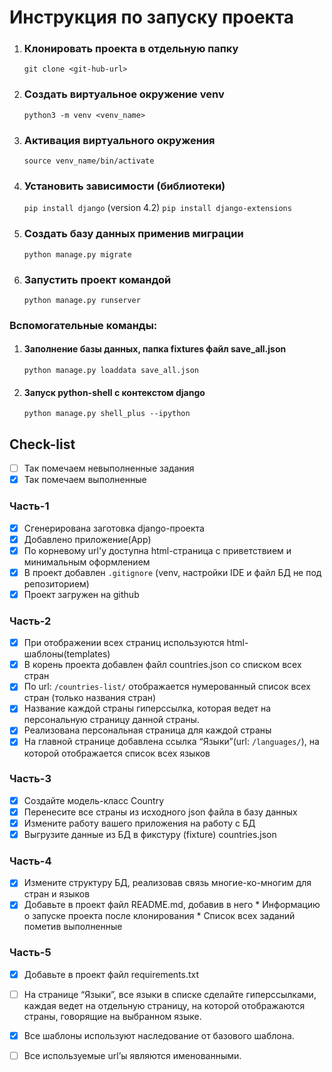 # Инструкция по запуску проекта

1. ### Клонировать проекта в отдельную папку
    `git clone <git-hub-url>`

2. ### Создать виртуальное окружение venv
    `python3 -m venv <venv_name>`

3. ### Активация виртуального окружения
    `source venv_name/bin/activate`

4. ### Установить зависимости (библиотеки)
    `pip install django`   (version 4.2)
    `pip install django-extensions` 

5. ### Создать базу данных применив миграции
    `python manage.py migrate`

6. ### Запустить проект командой
    `python manage.py runserver`

### Вспомогательные команды:

   1. #### Заполнение базы данных, папка fixtures файл save_all.json
        `python manage.py loaddata save_all.json`

   2. #### Запуск python-shell c контекстом django
       `python manage.py shell_plus --ipython`


## Check-list

- [ ] Так помечаем невыполненные задания
- [x] Так помечаем выполненные

### Часть-1
- [x] Сгенерирована заготовка django-проекта
- [x] Добавлено приложение(App)
- [x] По корневому url'у доступна html-страница с приветствием и минимальным оформлением
- [x] В проект добавлен `.gitignore` (venv, настройки IDE и файл БД не под репозиторием)
- [x] Проект загружен на github

### Часть-2
- [x] При отображении всех страниц используются html-шаблоны(templates)
- [x] В корень проекта добавлен файл countries.json со списком всех стран
- [x] По url: `/countries-list/` отображается нумерованный список всех стран (только названия стран)
- [x] Название каждой страны гиперссылка, которая ведет на персональную страницу данной страны.
- [x] Реализована персональная страница для каждой страны
- [x] На главной странице добавлена ссылка “Языки”(url: `/languages/`), на которой отображается список всех языков

### Часть-3
- [x] Создайте модель-класс Country
- [x] Перенесите все страны из исходного json файла в базу данных
- [x] Измените работу вашего приложения на работу с БД
- [x] Выгрузите данные из БД в фикстуру (fixture) countries.json

### Часть-4
- [X] Измените структуру БД, реализовав связь многие-ко-многим для стран и языков
- [x] Добавьте в проект файл README.md, добавив в него
        * Информацию о запуске проекта после клонирования
        * Список всех заданий пометив выполненные

### Часть-5
- [x] Добавьте в проект файл requirements.txt
- [ ] На странице “Языки”, все языки в списке сделайте гиперссылками, 
      каждая ведет на отдельную страницу, на которой отображаются страны,
      говорящие на выбранном языке.
- [x] Все шаблоны используют наследование от базового шаблона.
- [ ] Все используемые url’ы являются именованными.

